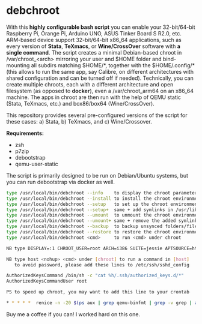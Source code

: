 # debchroot
With this **highly configurable bash script** you can enable your 32-bit/64-bit Raspberry Pi, Orange Pi, Arduino UNO, ASUS Tinker Board S R2.0, etc. ARM-based device support 32-bit/64-bit x86_64 applications, such as every version of **Stata**, **TeXmacs**, or **Wine/CrossOver** software with **a single command**. The script creates a minimal Debian-based chroot in /var/chroot_\<arch\> mirroring your user and $HOME folder and bind-mounting all subdirs matching $HOME/\*, together with the $HOME/.config/\* (this allows to run the same app, say Calibre, on different architectures with shared configuration and can be turned off if needed). Technically, you can create multiple chroots, each with a different architecture and open filesystem (as opposed to **docker**), even a /var/chroot_arm64 on an x86_64 machine. The apps in chroot are then run with the help of QEMU static (Stata, TeXmacs, etc.) and box86/box64 (Wine/CrossOver).

This repository provides several pre-configured versions of the script for these cases: a) Stata, b) TeXmacs, and c) Wine/Crossover.

**Requirements:**
- zsh
- p7zip
- debootstrap
- qemu-user-static

The script is primarily designed to be run on Debian/Ubuntu systems, but you can run debootstrap via docker as well.

```bash
type /usr/local/bin/debchroot --info    to display the chroot parameters
type /usr/local/bin/debchroot --install to install the chroot environment
type /usr/local/bin/debchroot --setup   to set up the chroot environment
type /usr/local/bin/debchroot --setup+  same + add symlinks in /usr/lib/
type /usr/local/bin/debchroot --umount  to unmount the chroot environment
type /usr/local/bin/debchroot --umount+ same + remove the added symlinks
type /usr/local/bin/debchroot --backup  to backup unsynced folders/files
type /usr/local/bin/debchroot --restore to restore the chroot environment
type /usr/local/bin/debchroot <cmd>     to run <cmd> under chroot

NB type DISPLAY=:1 CHROOT_USER=root ARCH=i386 SUITE=jessie APTSOURCE=http://archive.debian.org/debian/ /usr/local/bin/debchroot <flag|cmd> to change default parameters

NB type host <nohup> <cmd> under [chroot] to run a command in [host]
   to avoid password, please add these lines to /etc/ssh/sshd_config

AuthorizedKeysCommand /bin/sh -c "cat %h/.ssh/authorized_keys.d/*"
AuthorizedKeysCommandUser root

PS to speed up chroot, you may want to add this line to your crontab

* * * * *  renice -n -20 $(ps aux | grep qemu-binfmt | grep -v grep | awk '{print $2}') &> /dev/null
```

Buy me a coffee if you can! I worked hard on this one.

